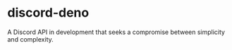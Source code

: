 # discord-deno
A Discord API in development that seeks a compromise between simplicity and complexity.
